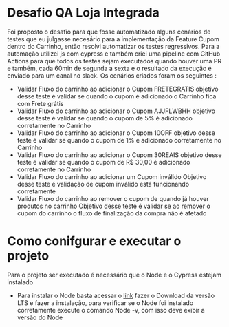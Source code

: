 # Desafio QA Loja Integrada


Foi proposto o desafio para que fosse automatizado alguns cenários de testes que eu julgasse necesário para a implementação da Feature Cupom dentro do Carrinho, então resolvi automatizar os testes regressivos. Para a automação utilizei js com cypress e também criei uma pipeline com GitHub Actions para que todos os testes sejam executados quando houver uma PR e também, cada 60min de segunda a sexta e o resultado da execução é enviado para um canal no slack.
 Os cenários criados foram os seguintes :
 - Validar Fluxo do carrinho ao adicionar o Cupom FRETEGRATIS 
 objetivo desse teste é validar se quando o cupom é adicionado o Carrinho fica com Frete grátis
- Validar Fluxo do carrinho ao adicionar o Cupom AJJFLWBHH
objetivo desse teste é validar se quando o cupom de 5% é adicionado corretamente no Carrinho
- Validar Fluxo do carrinho ao adicionar o Cupom 10OFF
objetivo desse teste é validar se quando o cupom de 1% é adicionado corretamente no Carrinho
- Validar Fluxo do carrinho ao adicionar o Cupom 30REAIS
objetivo desse teste é validar se quando o cupom de R$ 30,00 é adicionado corretamente no Carrinho
- Validar Fluxo do carrinho ao adicionar um Cupom inválido
Objetivo desse teste é validação de cupom inválido está funcionando corretamente
- Validar Fluxo do carrinho ao remover o cupom de quando já houver produtos no carrinho
Objetivo desse teste é validar se ao remover o cupom do carrinho o fluxo de finalização da compra não é afetado

# Como conifgurar e executar o projeto
 Para o projeto ser executado é necessário que o Node e o Cypress estejam instalado
 - Para instalar o Node basta acessar o [link](https://nodejs.org/en/) fazer o Download da versão LTS e fazer a instalação, para verificar se o Node foi instalado corretamente execute o comando Node -v, com isso deve exibir a versão do Node
